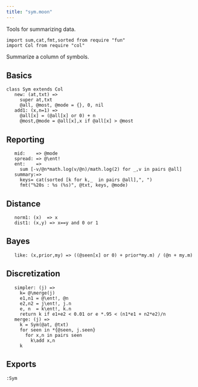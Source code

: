 ```yaml
---
title: "sym.moon"
---
```



Tools for summarizing data.

```moonscript
import sum,cat,fmt,sorted from require "fun"
import Col from require "col"
```

Summarize a column of symbols.
## Basics

```moonscript
class Sym extends Col
   new: (at,txt) =>
     super at,txt
     @all, @most, @mode = {}, 0, nil
   add1: (x,n=1) =>
     @all[x] = (@all[x] or 0) + n
     @most,@mode = @all[x],x if @all[x] > @most
```

## Reporting 

```moonscript
   mid:    => @mode
   spread: => @\ent!
   ent:    =>
     sum [-v/@n*math.log(v/@n)/math.log(2) for _,v in pairs @all]
   summary:=>
     keys= cat(sorted [k for k,_  in pairs @all],", ")
     fmt("%20s : %s (%s)", @txt, keys, @mode)
```

## Distance 

```moonscript
   norm1: (x)  => x
   dist1: (x,y) => x==y and 0 or 1
```

## Bayes

```moonscript
   like: (x,prior,my) => ((@seen[x] or 0) + prior*my.m) / (@n + my.m)
```

## Discretization

```moonscript
   simpler: (j) =>
     k= @\merge(j)
     e1,n1 = @\ent!, @n
     e2,n2 = j\ent!, j.n
     e, n  = k\ent!, k.n
     return k if e1+e2 < 0.01 or e *.95 < (n1*e1 + n2*e2)/n
   merge: (j) =>
     k = Sym(@at, @txt)
     for seen in *{@seen, j.seen}
       for x,n in pairs seen 
         k\add x,n
     k
```

## Exports

```moonscript
:Sym
```
